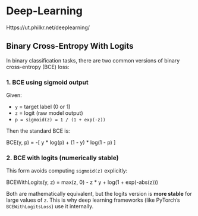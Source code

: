 # Deep-Learning

Https://ut.philkr.net/deeplearning/

## Binary Cross-Entropy With Logits

In binary classification tasks, there are two common versions of binary cross-entropy (BCE) loss:

### 1. BCE using sigmoid output

Given:
- `y` = target label (0 or 1)
- `z` = logit (raw model output)
- `p = sigmoid(z) = 1 / (1 + exp(-z))`

Then the standard BCE is:
 
BCE(y, p) = -[ y * log(p) + (1 - y) * log(1 - p) ]

### 2. BCE with logits (numerically stable)

This form avoids computing `sigmoid(z)` explicitly:

BCEWithLogits(y, z) = max(z, 0) - z * y + log(1 + exp(-abs(z)))

Both are mathematically equivalent, but the logits version is **more stable** for large values of `z`. This is why deep learning frameworks (like PyTorch’s `BCEWithLogitsLoss`) use it internally.
